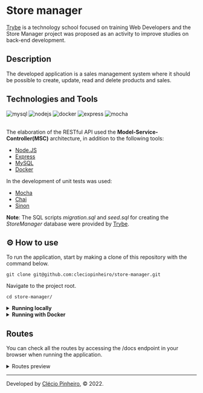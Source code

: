 # Store manager

[Trybe](https://www.betrybe.com/) is a technology school focused on training Web Developers and the Store Manager project was proposed as an activity to improve studies on back-end development.

## Description

The developed application is a sales management system where it should be possible to create, update, read and delete products and sales.

## Technologies and Tools
<div>
    <img src="https://img.shields.io/badge/MySQL-005C84?style=for-the-badge&logo=mysql&logoColor=white" alt="mysql"/>
    <img src="https://img.shields.io/badge/Node.js-339933?style=for-the-badge&logo=nodedotjs&logoColor=white" alt="nodejs"/>
    <img src="https://img.shields.io/badge/Docker-2CA5E0?style=for-the-badge&logo=docker&logoColor=white" alt="docker"/>
    <img src="https://img.shields.io/badge/Express.js-000000?style=for-the-badge&logo=express&logoColor=white" alt="express"/>
    <img src="https://img.shields.io/badge/Mocha-8D6748?style=for-the-badge&logo=Mocha&logoColor=white" alt="mocha"/>
</div>

<br>

The elaboration of the RESTful API used the **Model-Service-Controller(MSC)** architecture, in addition to the following tools:

- [Node.JS](https://nodejs.org/en/)
- [Express](https://expressjs.com/pt-br/)
- [MySQL](https://www.mysql.com/)
- [Docker](https://www.docker.com/)

In the development of unit tests was used:

- [Mocha](https://mochajs.org/)
- [Chai](https://www.chaijs.com/)
- [Sinon](https://sinonjs.org/)

**Note**: The SQL scripts _migration.sql_ and _seed.sql_ for creating the *StoreManager* database were provided by [Trybe](https://www.betrybe.com/).

## ⚙️ How to use

To run the application, start by making a clone of this repository with the command below.

    git clone git@github.com:cleciopinheiro/store-manager.git

Navigate to the project root.

    cd store-manager/
    
<details>
   <summary><strong>Running locally</strong></summary> 
  </br>
  
  <strong>Obs:</strong> To run the application this way you must have [Node](https://nodejs.org/en/) installed on your machine.
 
  In the root of the project run the command below to install the dependencies.

    npm install

 To upload the server with <strong>nodemon</strong> use the command below in the terminal of the <strong>store_manager</strong> container.
    
    npm run debug
    
 Login to the database using your credentials.
 
    mysql -u <your-username> -p
 
 Run the <strong>migration.sql</strong> and <strong>seed.sql</strong> scripts to create the <strong>Store Manager</strong> database.

 Now we can run the tests using the command below.
  
    npm run test:mocha
    
</details>
    
<details>
   <summary><strong>Running with Docker</strong></summary> 
  </br>
  
  <strong>Obs.:</strong> To run the application this way you must have [Docker](https://www.docker.com/) installed on your machine.
  
 In the root of the project, upload the <strong>store_manager</strong> and <strong>store_manager_db</strong> containers using docker-compose.

    docker-compose up -d
    
  Open the <strong>store_manager</strong> container terminal.

     docker exec -it store_manager bash

 Once in the container terminal, run the command below to install the dependencies.

    npm install
    
 To start the server with <strong>nodemon</strong> use the command bellow in the terminal of the <strong>store_manager</strong> container.
    
    npm run debug
    
 To connect with database, open the <strong>store_manager_db</strong> container terminal.
  
    docker exec -it store_manager_db bash
    
 Login to the database using the credentials described in the <strong>docker-compose.yaml</strong>.
 
    mysql -u root -p
 
 Run the <strong>migration.sql</strong> and <strong>seed.sql</strong> scripts to create the <strong>Store Manager</strong> database.

 We can run all tests using the command bellow in the terminal of the <strong>store_manager</strong> container.
  
    npm run test:mocha
    
</details>

## Routes

 You can check all the routes by accessing the /docs endpoint in your browser when running the application.

<details>
    <summary>Routes preview</summary>
    
![Captura de tela de 2022-12-30 11-23-11](https://user-images.githubusercontent.com/98956659/210083904-17a7e8db-bf09-4f7f-9dc4-8f1cf06a05c2.png)

    
</details>
    
---
 
Developed by [Clécio Pinheiro](https://www.linkedin.com/in/cleciopinheirodev), © 2022.
